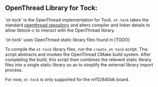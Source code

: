 ## OpenThread Library for Tock: 

'ot-tock' is the OpenThread implementation for Tock. `ot-tock` takes the standard [openthread repository](https://github.com/openthread/openthread.git) and alters compiler and linker details to allow libtock-c to interact with the OpenThread library.

'ot-tock' uses OpenThread static library files found in [TODO]

To compile the `ot-tock` library files, run the `create_ot-tock` script. This script abstracts and invokes the OpenThread CMake build system. After completing the build, this script then combines the relevent static library files into a single static library so as to simplify the external library import process.

For now, `ot-tock` is only supported for the nrf52840dk board. 
